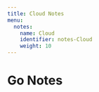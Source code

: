 ```yaml
---
title: Cloud Notes
menu:
  notes:
    name: Cloud
    identifier: notes-Cloud
    weight: 10
---
```


# Go Notes
